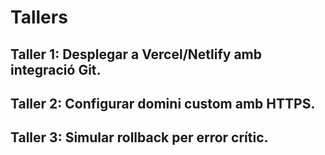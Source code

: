 # Tallers

## Taller 1: Desplegar a Vercel/Netlify amb integració Git.  
## Taller 2: Configurar domini custom amb HTTPS.  
## Taller 3: Simular rollback per error crític.  
